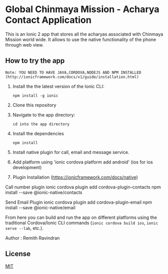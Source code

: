 # Global Chinmaya Mission - Acharya Contact Application

This is an Ionic 2 app that stores all the acharyas associated with Chinmaya Mission world wide. It allows to use the native functionality of the phone through web view.


## How to try the app

    Note: YOU NEED TO HAVE JAVA,CORDOVA,NODEJS AND NPM INSTALLED  (http://ionicframework.com/docs/v1/guide/installation.html)

1. Install the the latest version of the Ionic CLI:
    ```
    npm install -g ionic
    ```

2. Clone this repository 

3. Navigate to the app directory:
    ```
    cd into the app directory
    ```

4. Install the dependencies
    ```
    npm install
    ```
5. Install native plugin for call, email and message service.

6. Add platform using 'ionic cordova platform add android' (ios for ios development)

7. Plugin Installation (https://ionicframework.com/docs/native)

 Call number plugin
 ionic cordova plugin add cordova-plugin-contacts
 npm install --save @ionic-native/contacts

 Send Email Plugin
 ionic cordova plugin add cordova-plugin-email
 npm install --save @ionic-native/email

From here you can build and run the app on different platforms using the traditional Cordova/Ionic CLI commands (`ionic cordova build ios`, `ionic serve --lab`, etc.).

Author : Remith Ravindran

## License

[MIT](LICENSE)

